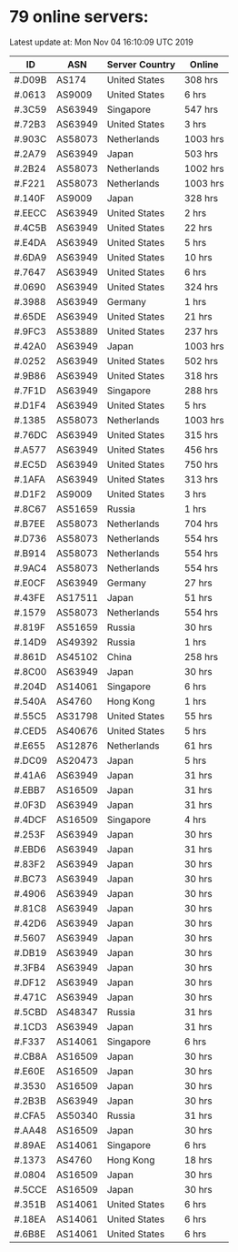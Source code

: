 # 79 online servers:

Latest update at: Mon Nov 04 16:10:09 UTC 2019

| ID | ASN | Server Country | Online |
| -- | --- | -------------- | ------ |
| #.D09B | AS174 | United States | 308 hrs |
| #.0613 | AS9009 | United States | 6 hrs |
| #.3C59 | AS63949 | Singapore | 547 hrs |
| #.72B3 | AS63949 | United States | 3 hrs |
| #.903C | AS58073 | Netherlands | 1003 hrs |
| #.2A79 | AS63949 | Japan | 503 hrs |
| #.2B24 | AS58073 | Netherlands | 1002 hrs |
| #.F221 | AS58073 | Netherlands | 1003 hrs |
| #.140F | AS9009 | Japan | 328 hrs |
| #.EECC | AS63949 | United States | 2 hrs |
| #.4C5B | AS63949 | United States | 22 hrs |
| #.E4DA | AS63949 | United States | 5 hrs |
| #.6DA9 | AS63949 | United States | 10 hrs |
| #.7647 | AS63949 | United States | 6 hrs |
| #.0690 | AS63949 | United States | 324 hrs |
| #.3988 | AS63949 | Germany | 1 hrs |
| #.65DE | AS63949 | United States | 21 hrs |
| #.9FC3 | AS53889 | United States | 237 hrs |
| #.42A0 | AS63949 | Japan | 1003 hrs |
| #.0252 | AS63949 | United States | 502 hrs |
| #.9B86 | AS63949 | United States | 318 hrs |
| #.7F1D | AS63949 | Singapore | 288 hrs |
| #.D1F4 | AS63949 | United States | 5 hrs |
| #.1385 | AS58073 | Netherlands | 1003 hrs |
| #.76DC | AS63949 | United States | 315 hrs |
| #.A577 | AS63949 | United States | 456 hrs |
| #.EC5D | AS63949 | United States | 750 hrs |
| #.1AFA | AS63949 | United States | 313 hrs |
| #.D1F2 | AS9009 | United States | 3 hrs |
| #.8C67 | AS51659 | Russia | 1 hrs |
| #.B7EE | AS58073 | Netherlands | 704 hrs |
| #.D736 | AS58073 | Netherlands | 554 hrs |
| #.B914 | AS58073 | Netherlands | 554 hrs |
| #.9AC4 | AS58073 | Netherlands | 554 hrs |
| #.E0CF | AS63949 | Germany | 27 hrs |
| #.43FE | AS17511 | Japan | 51 hrs |
| #.1579 | AS58073 | Netherlands | 554 hrs |
| #.819F | AS51659 | Russia | 30 hrs |
| #.14D9 | AS49392 | Russia | 1 hrs |
| #.861D | AS45102 | China | 258 hrs |
| #.8C00 | AS63949 | Japan | 30 hrs |
| #.204D | AS14061 | Singapore | 6 hrs |
| #.540A | AS4760 | Hong Kong | 1 hrs |
| #.55C5 | AS31798 | United States | 55 hrs |
| #.CED5 | AS40676 | United States | 5 hrs |
| #.E655 | AS12876 | Netherlands | 61 hrs |
| #.DC09 | AS20473 | Japan | 5 hrs |
| #.41A6 | AS63949 | Japan | 31 hrs |
| #.EBB7 | AS16509 | Japan | 31 hrs |
| #.0F3D | AS63949 | Japan | 31 hrs |
| #.4DCF | AS16509 | Singapore | 4 hrs |
| #.253F | AS63949 | Japan | 30 hrs |
| #.EBD6 | AS63949 | Japan | 31 hrs |
| #.83F2 | AS63949 | Japan | 30 hrs |
| #.BC73 | AS63949 | Japan | 30 hrs |
| #.4906 | AS63949 | Japan | 30 hrs |
| #.81C8 | AS63949 | Japan | 30 hrs |
| #.42D6 | AS63949 | Japan | 30 hrs |
| #.5607 | AS63949 | Japan | 30 hrs |
| #.DB19 | AS63949 | Japan | 30 hrs |
| #.3FB4 | AS63949 | Japan | 30 hrs |
| #.DF12 | AS63949 | Japan | 30 hrs |
| #.471C | AS63949 | Japan | 30 hrs |
| #.5CBD | AS48347 | Russia | 31 hrs |
| #.1CD3 | AS63949 | Japan | 31 hrs |
| #.F337 | AS14061 | Singapore | 6 hrs |
| #.CB8A | AS16509 | Japan | 30 hrs |
| #.E60E | AS16509 | Japan | 30 hrs |
| #.3530 | AS16509 | Japan | 30 hrs |
| #.2B3B | AS63949 | Japan | 30 hrs |
| #.CFA5 | AS50340 | Russia | 31 hrs |
| #.AA48 | AS16509 | Japan | 30 hrs |
| #.89AE | AS14061 | Singapore | 6 hrs |
| #.1373 | AS4760 | Hong Kong | 18 hrs |
| #.0804 | AS16509 | Japan | 30 hrs |
| #.5CCE | AS16509 | Japan | 30 hrs |
| #.351B | AS14061 | United States | 6 hrs |
| #.18EA | AS14061 | United States | 6 hrs |
| #.6B8E | AS14061 | United States | 6 hrs |

